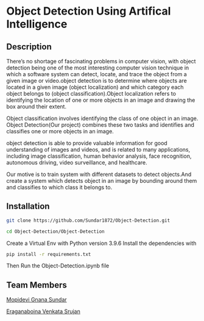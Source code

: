 # Object Detection Using Artifical Intelligence 

## Description
 There’s no shortage of fascinating problems in computer vision, with object detection being one of the most interesting computer vision technique in which a software system can detect, locate, and trace the object from a given image or video.object detection is to determine where objects are located in a given image (object localization) and which category each object belongs to (object classification).Object localization refers to identifying the location of one or more objects in an image and drawing the box around their extent. 
 
 Object classification involves identifying the class of one object in an image. Object Detection(Our project) combines these two tasks and identifies and classifies one or more objects in an image.
 
 object detection is able to provide valuable information for good understanding of images and videos, and is related to many applications, including image classification, human behavior analysis, face recognition, autonomous driving, video surveillance, and healthcare.
 
 Our motive is to train system with different datasets to detect objects.And create a system which detects object in an image by bounding around them and classifies to which class it belongs to.
## Installation
```bash
git clone https://github.com/Sundar1872/Object-Detection.git
```
```bash
cd Object-Detection/Object-Detection
```
Create a Virtual Env with Python version 3.9.6
Install the dependencies with 
```bash
pip install -r requirements.txt
```
Then Run the Object-Detection.ipynb file

## Team Members

[Mopidevi Gnana Sundar](https://github.com/Sundar1872)

[Eraganaboina Venkata Srujan](https://github.com/evsrujan)
